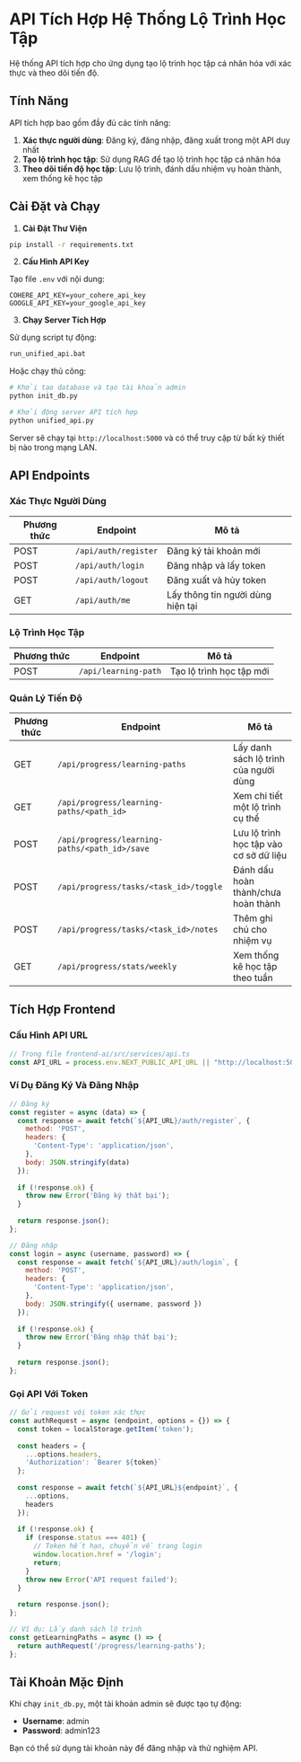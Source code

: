 # API Tích Hợp Hệ Thống Lộ Trình Học Tập

Hệ thống API tích hợp cho ứng dụng tạo lộ trình học tập cá nhân hóa với xác thực và theo dõi tiến độ.

## Tính Năng

API tích hợp bao gồm đầy đủ các tính năng:

1. **Xác thực người dùng**: Đăng ký, đăng nhập, đăng xuất trong một API duy nhất
2. **Tạo lộ trình học tập**: Sử dụng RAG để tạo lộ trình học tập cá nhân hóa
3. **Theo dõi tiến độ học tập**: Lưu lộ trình, đánh dấu nhiệm vụ hoàn thành, xem thống kê học tập

## Cài Đặt và Chạy

1. **Cài Đặt Thư Viện**

```bash
pip install -r requirements.txt
```

2. **Cấu Hình API Key**

Tạo file `.env` với nội dung:

```
COHERE_API_KEY=your_cohere_api_key
GOOGLE_API_KEY=your_google_api_key
```

3. **Chạy Server Tích Hợp**

Sử dụng script tự động:

```bash
run_unified_api.bat
```

Hoặc chạy thủ công:

```bash
# Khởi tạo database và tạo tài khoản admin
python init_db.py

# Khởi động server API tích hợp
python unified_api.py
```

Server sẽ chạy tại `http://localhost:5000` và có thể truy cập từ bất kỳ thiết bị nào trong mạng LAN.

## API Endpoints

### Xác Thực Người Dùng

| Phương thức | Endpoint | Mô tả |
|-------------|----------|-------|
| POST | `/api/auth/register` | Đăng ký tài khoản mới |
| POST | `/api/auth/login` | Đăng nhập và lấy token |
| POST | `/api/auth/logout` | Đăng xuất và hủy token |
| GET | `/api/auth/me` | Lấy thông tin người dùng hiện tại |

### Lộ Trình Học Tập

| Phương thức | Endpoint | Mô tả |
|-------------|----------|-------|
| POST | `/api/learning-path` | Tạo lộ trình học tập mới |

### Quản Lý Tiến Độ

| Phương thức | Endpoint | Mô tả |
|-------------|----------|-------|
| GET | `/api/progress/learning-paths` | Lấy danh sách lộ trình của người dùng |
| GET | `/api/progress/learning-paths/<path_id>` | Xem chi tiết một lộ trình cụ thể |
| POST | `/api/progress/learning-paths/<path_id>/save` | Lưu lộ trình học tập vào cơ sở dữ liệu |
| POST | `/api/progress/tasks/<task_id>/toggle` | Đánh dấu hoàn thành/chưa hoàn thành |
| POST | `/api/progress/tasks/<task_id>/notes` | Thêm ghi chú cho nhiệm vụ |
| GET | `/api/progress/stats/weekly` | Xem thống kê học tập theo tuần |

## Tích Hợp Frontend

### Cấu Hình API URL

```javascript
// Trong file frontend-ai/src/services/api.ts
const API_URL = process.env.NEXT_PUBLIC_API_URL || "http://localhost:5000/api";
```

### Ví Dụ Đăng Ký Và Đăng Nhập

```javascript
// Đăng ký
const register = async (data) => {
  const response = await fetch(`${API_URL}/auth/register`, {
    method: 'POST',
    headers: {
      'Content-Type': 'application/json',
    },
    body: JSON.stringify(data)
  });
  
  if (!response.ok) {
    throw new Error('Đăng ký thất bại');
  }
  
  return response.json();
};

// Đăng nhập
const login = async (username, password) => {
  const response = await fetch(`${API_URL}/auth/login`, {
    method: 'POST',
    headers: {
      'Content-Type': 'application/json',
    },
    body: JSON.stringify({ username, password })
  });
  
  if (!response.ok) {
    throw new Error('Đăng nhập thất bại');
  }
  
  return response.json();
};
```

### Gọi API Với Token

```javascript
// Gửi request với token xác thực
const authRequest = async (endpoint, options = {}) => {
  const token = localStorage.getItem('token');
  
  const headers = {
    ...options.headers,
    'Authorization': `Bearer ${token}`
  };
  
  const response = await fetch(`${API_URL}${endpoint}`, {
    ...options,
    headers
  });
  
  if (!response.ok) {
    if (response.status === 401) {
      // Token hết hạn, chuyển về trang login
      window.location.href = '/login';
      return;
    }
    throw new Error('API request failed');
  }
  
  return response.json();
};

// Ví dụ: Lấy danh sách lộ trình
const getLearningPaths = async () => {
  return authRequest('/progress/learning-paths');
};
```

## Tài Khoản Mặc Định

Khi chạy `init_db.py`, một tài khoản admin sẽ được tạo tự động:

- **Username**: admin
- **Password**: admin123

Bạn có thể sử dụng tài khoản này để đăng nhập và thử nghiệm API. 